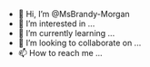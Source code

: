 - 👋 Hi, I’m @MsBrandy-Morgan
- 👀 I’m interested in ...
- 🌱 I’m currently learning ...
- 💞️ I’m looking to collaborate on ...
- 📫 How to reach me ...

<!---
MsBrandy-Morgan/MsBrandy-Morgan is a ✨ special ✨ repository because its `README.md` (this file) appears on your GitHub profile.
You can click the Preview link to take a look at your changes.
--->
